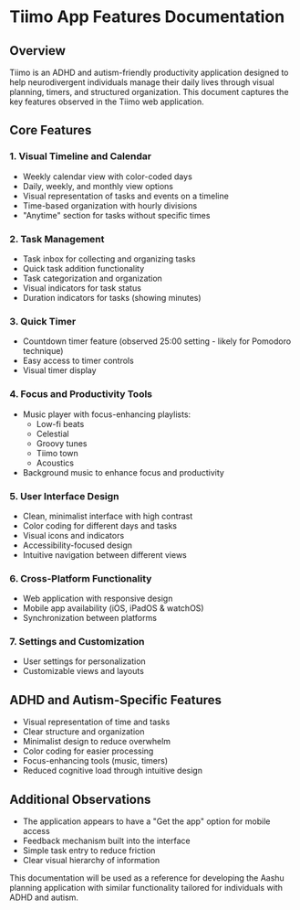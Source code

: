 # Tiimo App Features Documentation

## Overview
Tiimo is an ADHD and autism-friendly productivity application designed to help neurodivergent individuals manage their daily lives through visual planning, timers, and structured organization. This document captures the key features observed in the Tiimo web application.

## Core Features

### 1. Visual Timeline and Calendar
- Weekly calendar view with color-coded days
- Daily, weekly, and monthly view options
- Visual representation of tasks and events on a timeline
- Time-based organization with hourly divisions
- "Anytime" section for tasks without specific times

### 2. Task Management
- Task inbox for collecting and organizing tasks
- Quick task addition functionality
- Task categorization and organization
- Visual indicators for task status
- Duration indicators for tasks (showing minutes)

### 3. Quick Timer
- Countdown timer feature (observed 25:00 setting - likely for Pomodoro technique)
- Easy access to timer controls
- Visual timer display

### 4. Focus and Productivity Tools
- Music player with focus-enhancing playlists:
  - Low-fi beats
  - Celestial
  - Groovy tunes
  - Tiimo town
  - Acoustics
- Background music to enhance focus and productivity

### 5. User Interface Design
- Clean, minimalist interface with high contrast
- Color coding for different days and tasks
- Visual icons and indicators
- Accessibility-focused design
- Intuitive navigation between different views

### 6. Cross-Platform Functionality
- Web application with responsive design
- Mobile app availability (iOS, iPadOS & watchOS)
- Synchronization between platforms

### 7. Settings and Customization
- User settings for personalization
- Customizable views and layouts

## ADHD and Autism-Specific Features
- Visual representation of time and tasks
- Clear structure and organization
- Minimalist design to reduce overwhelm
- Color coding for easier processing
- Focus-enhancing tools (music, timers)
- Reduced cognitive load through intuitive design

## Additional Observations
- The application appears to have a "Get the app" option for mobile access
- Feedback mechanism built into the interface
- Simple task entry to reduce friction
- Clear visual hierarchy of information

This documentation will be used as a reference for developing the Aashu planning application with similar functionality tailored for individuals with ADHD and autism.
